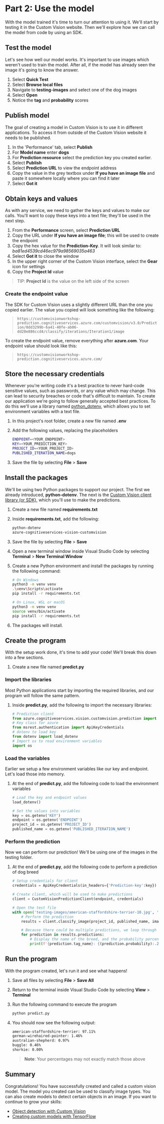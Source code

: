 # Part 2: Use the model

With the model trained it's time to turn our attention to using it. We'll start by testing it in the Custom Vision website. Then we'll explore how we can call the model from code by using an SDK.

## Test the model

Let's see how well our model works. It's important to use images which weren't used to train the model. After all, if the model has already seen the image it's going to know the answer.

1. Select **Quick Test**
1. Select **Browse local files**
1. Navigate to **testing-images** and select one of the dog images
1. Select **Open**
1. Notice the **tag** and **probability** scores

## Publish model

The goal of creating a model in Custom Vision is to use it in different applications. To access it from outside of the Custom Vision website it needs to be published.

1. In the 'Performance' tab, select **Publish**
1. For **Model name** enter **dogs**
1. For **Prediction resource** select the prediction key you created earlier.
1. Select **Publish**
1. Select **Prediction URL** to view the endpoint address
1. Copy the value in the grey textbox under **If you have an image file** and paste it somewhere locally where you can find it later
1. Select **Got it**

## Obtain keys and values

As with any service, we need to gather the keys and values to make our calls. You'll want to copy these keys into a text file; they'll be used in the next step.

1. From the **Performance** screen, select **Prediction URL**
1. Copy the URL under **If you have an image file**; this will be used to create the endpoint
1. Copy the hex value for the **Prediction-Key**. It will look similar to: *ba81ed4539cd46ec979a98569035a463*
1. Select **Got it** to close the window
1. In the upper right corner of the Custom Vision interface, select the **Gear** icon for settings
1. Copy the **Project Id** value

> TIP: **Project Id** is the value on the left side of the screen

### Create the endpoint value

The SDK for Custom Vision uses a slightly different URL than the one you copied earlier. The value you copied will look something like the following:

> `https://customvisionworkshop-prediction.cognitiveservices.azure.com/customvision/v3.0/Prediction/0dd3299b-6a41-40fe-ab06-dd20e886ccd4/classify/iterations/Iteration1/image`

To create the endpoint value, remove everything after **azure.com**. Your endpoint value should look like this:

> `https://customvisionworkshop-prediction.cognitiveservices.azure.com/`

## Store the necessary credentials

Whenever you're writing code it's a best practice to never hard-code sensitive values, such as passwords, or any value which may change. This can lead to security breaches or code that's difficult to maintain. To create our application we're going to follow generally accepted best practices. To do this we'll use a library named [python_dotenv](https://github.com/theskumar/python-dotenv), which allows you to set environment variables with a text file.

1. In this project's root folder, create a new file named **.env**
1. Add the following values, replacing the placeholders

    ```bash
    ENDPOINT=<YOUR_ENDPOINT>
    KEY=<YOUR_PREDICTION_KEY>
    PROJECT_ID=<YOUR_PROJECT_ID>
    PUBLISHED_ITERATION_NAME=dogs
    ```

1. Save the file by selecting **File** > **Save**

## Install the packages

We'll be using two Python packages to support our project. The first we already introduced, **python-dotenv**. The next is the [Custom Vision client library (or SDK)](https://docs.microsoft.com/azure/cognitive-services/custom-vision-service/quickstarts/image-classification?tabs=visual-studio&pivots=programming-language-python&WT.mc_id=academic-49102-chrhar), which you'll use to  make the predictions.

1. Create a new file named **requirements.txt**
1. Inside **requirements.txt**, add the following:

    ```bash
    python-dotenv
    azure-cognitiveservices-vision-customvision
    ```

1. Save the file by selecting **File** > **Save**
1. Open a new terminal window inside Visual Studio Code by selecting **Terminal** > **New Terminal Window**
1. Create a new Python environment and install the packages by running the following command:

    ```bash
    # On Windows
    python3 -m venv venv
    .\venv\Scripts\activate
    pip install -r requirements.txt

    # On Linux, WSL or macOS
    python3 -m venv venv
    source venv/bin/activate
    pip install -r requirements.txt
    ```

1. The packages will install.

## Create the program

With the setup work done, it's time to add your code! We'll break this down into a few sections.

1. Create a new file named **predict.py**

### Import the libraries

Most Python applications start by importing the required libraries, and our program will follow the same pattern.

1. Inside **predict.py**, add the following to import the necessary libraries:

    ```python
    # Prediction client
    from azure.cognitiveservices.vision.customvision.prediction import CustomVisionPredictionClient
    # Key class for azure
    from msrest.authentication import ApiKeyCredentials
    # dotenv to load key
    from dotenv import load_dotenv
    # Import os to read environment variables
    import os
    ```

### Load the variables

Earlier we setup a few environment variables like our key and endpoint. Let's load those into memory.

1. At the end of **predict.py**, add the following code to load the environment variables

    ```python
    # Load the key and endpoint values
    load_dotenv()
    
    # Set the values into variables
    key = os.getenv('KEY')
    endpoint = os.getenv('ENDPOINT')
    project_id = os.getenv('PROJECT_ID')
    published_name = os.getenv('PUBLISHED_ITERATION_NAME')
    ```

### Perform the prediction

Now we can perform our prediction! We'll be using one of the images in the testing folder.

1. At the end of **predict.py**, add the following code to perform a prediction of dog breed

    ```python
    # Setup credentials for client
    credentials = ApiKeyCredentials(in_headers={'Prediction-key':key})
    
    # Create client, which will be used to make predictions
    client = CustomVisionPredictionClient(endpoint, credentials)
    
    # Open the test file
    with open('testing-images/american-staffordshire-terrier-10.jpg', 'rb') as image:
        # Perform the prediction
        results = client.classify_image(project_id, published_name, image.read())
    
        # Because there could be multiple predictions, we loop through each one
        for prediction in results.predictions:
            # Display the name of the breed, and the probability percentage
            print(f'{prediction.tag_name}: {(prediction.probability):.2%}')
    ```

## Run the program

With the program created, let's run it and see what happens!

1. Save all files by selecting **File** > **Save All**
1. Return to the terminal inside Visual Studio Code by selecting **View** > **Terminal**
1. Run the following command to execute the program

    ```bash
    python predict.py
    ```

1. You should now see the following output:

    ```bash
    american-staffordshire-terrier: 97.11%
    german-wirehaired-pointer: 1.46%
    australian-shepherd: 0.97%
    buggle: 0.46%
    shorkie: 0.00%
    ```

    > **Note**: Your percentages may not exactly match those above

## Summary

Congratulations! You have successfully created and called a custom vision model. The model you created can be used to classify image types. You can also create models to detect certain objects in an image. If you want to continue to grow your skills:

- [Object detection with Custom Vision](https://docs.microsoft.com/learn/modules/detect-objects-images-custom-vision/?WT.mc_id=academic-49102-chrhar)
- [Creating custom models with TensorFlow](https://docs.microsoft.com/learn/paths/tensorflow-fundamentals/?WT.mc_id=academic-49102-chrhar)
